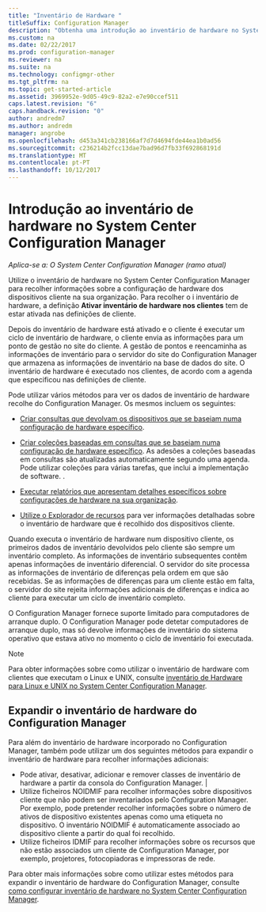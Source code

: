 ```yaml
---
title: "Inventário de Hardware "
titleSuffix: Configuration Manager
description: "Obtenha uma introdução ao inventário de hardware no System Center Configuration Manager."
ms.custom: na
ms.date: 02/22/2017
ms.prod: configuration-manager
ms.reviewer: na
ms.suite: na
ms.technology: configmgr-other
ms.tgt_pltfrm: na
ms.topic: get-started-article
ms.assetid: 3969952e-9d05-49c9-82a2-e7e90ccef511
caps.latest.revision: "6"
caps.handback.revision: "0"
author: andredm7
ms.author: andredm
manager: angrobe
ms.openlocfilehash: d453a341cb238166af7d7d4694fde44ea1b0ad56
ms.sourcegitcommit: c236214b2fcc13dae7bad96d7fb33f692868191d
ms.translationtype: MT
ms.contentlocale: pt-PT
ms.lasthandoff: 10/12/2017
---
```

# <a name="introduction-to-hardware-inventory-in-system-center-configuration-manager"></a>Introdução ao inventário de hardware no System Center Configuration Manager

*Aplica-se a: O System Center Configuration Manager (ramo atual)*

Utilize o inventário de hardware no System Center Configuration Manager para recolher informações sobre a configuração de hardware dos dispositivos cliente na sua organização. Para recolher o i inventário de hardware, a definição **Ativar inventário de hardware nos clientes** tem de estar ativada nas definições de cliente.  

 Depois do inventário de hardware está ativado e o cliente é executar um ciclo de inventário de hardware, o cliente envia as informações para um ponto de gestão no site do cliente. A gestão de pontos e reencaminha as informações de inventário para o servidor do site do Configuration Manager que armazena as informações de inventário na base de dados do site. O inventário de hardware é executado nos clientes, de acordo com a agenda que especificou nas definições de cliente.  

 Pode utilizar vários métodos para ver os dados de inventário de hardware recolhe do Configuration Manager. Os mesmos incluem os seguintes:  

-   [Criar consultas que devolvam os dispositivos que se baseiam numa configuração de hardware específico](../../../../core/servers/manage/queries-technical-reference.md).  

-   [Criar coleções baseadas em consultas que se baseiam numa configuração de hardware específico](../../../../core/clients/manage/collections/introduction-to-collections.md). As adesões a coleções baseadas em consultas são atualizadas automaticamente segundo uma agenda. Pode utilizar coleções para várias tarefas, que inclui a implementação de software. .  

-   [Executar relatórios que apresentam detalhes específicos sobre configurações de hardware na sua organização](../../../../core/servers/manage/reporting.md).   

-   [Utilize o Explorador de recursos](../../../../core/clients/manage/inventory/use-resource-explorer-to-view-hardware-inventory.md) para ver informações detalhadas sobre o inventário de hardware que é recolhido dos dispositivos cliente.   

 Quando executa o inventário de hardware num dispositivo cliente, os primeiros dados de inventário devolvidos pelo cliente são sempre um inventário completo. As informações de inventário subsequentes contêm apenas informações de inventário diferencial. O servidor do site processa as informações de inventário de diferenças pela ordem em que são recebidas. Se as informações de diferenças para um cliente estão em falta, o servidor do site rejeita informações adicionais de diferenças e indica ao cliente para executar um ciclo de inventário completo.  

 O Configuration Manager fornece suporte limitado para computadores de arranque duplo. O Configuration Manager pode detetar computadores de arranque duplo, mas só devolve informações de inventário do sistema operativo que estava ativo no momento o ciclo de inventário foi executada.  

> [!NOTE]  
>  Para obter informações sobre como utilizar o inventário de hardware com clientes que executam o Linux e UNIX, consulte [inventário de Hardware para Linux e UNIX no System Center Configuration Manager](../../../../core/clients/manage/inventory/hardware-inventory-for-linux-and-unix.md).  

## <a name="extending-configuration-manager-hardware-inventory"></a>Expandir o inventário de hardware do Configuration Manager  
 Para além do inventário de hardware incorporado no Configuration Manager, também pode utilizar um dos seguintes métodos para expandir o inventário de hardware para recolher informações adicionais:  

- Pode ativar, desativar, adicionar e remover classes de inventário de hardware a partir da consola do Configuration Manager. |  
- Utilize ficheiros NOIDMIF para recolher informações sobre dispositivos cliente que não podem ser inventariados pelo Configuration Manager. Por exemplo, pode pretender recolher informações sobre o número de ativos de dispositivo existentes apenas como uma etiqueta no dispositivo. O inventário NOIDMIF é automaticamente associado ao dispositivo cliente a partir do qual foi recolhido.  
- Utilize ficheiros IDMIF para recolher informações sobre os recursos que não estão associados um cliente de Configuration Manager, por exemplo, projetores, fotocopiadoras e impressoras de rede.  

 Para obter mais informações sobre como utilizar estes métodos para expandir o inventário de hardware do Configuration Manager, consulte [como configurar inventário de hardware no System Center Configuration Manager](../../../../core/clients/manage/inventory/configure-hardware-inventory.md).  
